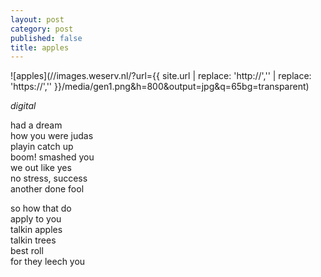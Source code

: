 ```yaml
---
layout: post
category: post
published: false
title: apples
---
```

![apples](//images.weserv.nl/?url={{ site.url | replace: 'http://','' | replace: 'https://','' }}/media/gen1.png&h=800&output=jpg&q=65bg=transparent)
<!--more-->
<span class='date fr'>*digital*</span><br> 
  
  
had a dream  
how you were judas  
playin catch up  
boom! smashed you  
we out like yes  
no stress, success  
another done fool  
  
so how that do  
apply to you  
talkin apples  
talkin trees  
best roll  
for they leech you
